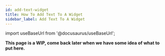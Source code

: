 ```yaml
---
id: add-text-widget
title: How To Add Text To A Widget
sidebar_label: Add Text To A Widget
---
```


import useBaseUrl from '@docusaurus/useBaseUrl';

**This page is a WIP, come back later when we have some idea of what to put here.**
